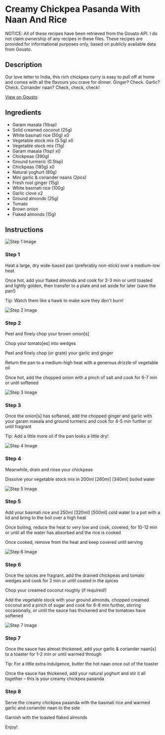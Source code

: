 # Creamy Chickpea Pasanda With Naan And Rice

NOTICE: All of these recipes have been retrieved from the Gousto API. I do not claim ownership of any recipes in these files. These recipes are provided for informational purposes only, based on publicly available data from Gousto.

## Description

Our love letter to India, this rich chickpea curry is easy to pull off at home and comes with all the flavours you crave for dinner. Ginger? Check. Garlic? Check. Coriander naan? Check, check, check! 

[View on Gousto](https://www.gousto.co.uk/recipes/cookbook/creamy-chickpea-pasanda-with-coriander-naan-and-rice)

## Ingredients

- Garam masala (1tbsp)
- Solid creamed coconut (25g)
- White basmati rice (50g) x0
- Vegetable stock mix (5.5g) x0
- Vegetable stock mix (11g)
- Garam masala (1tsp) x0
- Chickpeas (390g)
- Ground turmeric (0.5tsp)
- Chickpeas (185g) x0
- Natural yoghurt (80g)
- Mini garlic & coriander naans (2pcs)
- Fresh root ginger (15g)
- White basmati rice (100g)
- Garlic clove x2
- Ground almonds (25g)
- Tomato
- Brown onion
- Flaked almonds (15g)

## Instructions

![Step 1 Image](https://production-media.gousto.co.uk/cms/recipe-step-image/Step-1-1626109155841-x200.jpg)

### Step 1

Heat a large, dry wide-based pan (preferably non-stick) over a medium-low heat

Once hot, add your flaked almonds and cook for 2-3 min or until toasted and lightly golden, then transfer to a plate and set aside for later (save the pan!)

Tip: Watch them like a hawk to make sure they don't burn!

![Step 2 Image](https://production-media.gousto.co.uk/cms/recipe-step-image/Step-2-1626109160613-x200.jpg)

### Step 2

Peel and finely chop your brown onion[s]

Chop your tomato[es] into wedges

Peel and finely chop (or grate) your garlic and ginger

Return the pan to a medium-high heat with a generous drizzle of vegetable oil

Once hot, add the chopped onion with a pinch of salt and cook for 6-7 min or until softened

![Step 3 Image](https://production-media.gousto.co.uk/cms/recipe-step-image/Step-3-1626109165237-x200.jpg)

### Step 3

Once the onion[s] has softened, add the chopped ginger and garlic with your garam masala and ground turmeric and cook for 4-5 min further or until fragrant

Tip: Add a little more oil if the pan looks a little dry!

![Step 4 Image](https://production-media.gousto.co.uk/cms/recipe-step-image/step-4-1626109170427-x200.jpg)

### Step 4

Meanwhile, drain and rinse your chickpeas

Dissolve your vegetable stock mix in 200ml <span class="text-purple">[260ml]</span> <span class="text-danger">[340ml]</span> boiled water

![Step 5 Image](https://production-media.gousto.co.uk/cms/recipe-step-image/step-5-1626109175350-x200.jpg)

### Step 5

Add your basmati rice and 250ml <span class="text-purple">[320ml]</span><span class="text-danger"> [500ml]</span> cold water to a pot with a lid and bring to the boil over a high heat

Once boiling, reduce the heat to very low and cook, covered, for 10-12 min or until all the water has absorbed and the rice is cooked

Once cooked, remove from the heat and keep covered until serving

![Step 6 Image](https://production-media.gousto.co.uk/cms/recipe-step-image/step-6-1626109228377-x200.jpg)

### Step 6

Once the spices are fragrant, add the drained chickpeas and tomato wedges and cook for 2 min or until coated in the spices

Chop your creamed coconut roughly (if required!)

Add the vegetable stock with your ground almonds, chopped creamed coconut and a pinch of sugar and cook for 6-8 min further, stirring occasionally, or until the sauce has thickened and the tomatoes have softened

![Step 7 Image](https://production-media.gousto.co.uk/cms/recipe-step-image/step-7-1626109235533-x200.jpg)

### Step 7

Once the sauce has almost thickened, add your garlic & coriander naan[s] to a toaster for 1-2 min or until warmed through

Tip: For a little extra indulgence, butter the hot naan once out of the toaster

Once the sauce has thickened, add your natural yoghurt and stir it all together – this is your creamy chickpea pasanda

### Step 8

Serve the creamy chickpea pasanda with the basmati rice and warmed garlic and coriander naan to the side

Garnish with the toasted flaked almonds

Enjoy!

